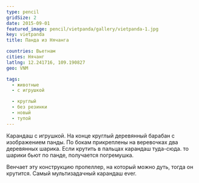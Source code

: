 ```yaml
---
type: pencil
gridSize: 2
date: 2015-09-01
featured_image: pencil/vietpanda/gallery/vietpanda-1.jpg
key: vietpanda
title: Панда из Нячанга

countries: Вьетнам
cities: Нячанг
latlng: 12.241716, 109.190827
geo: VNM

tags:
  - животные
  - с игрушкой

  - круглый
  - без резинки
  - новый
  - тупой
---
```


Карандаш с игрушкой. На конце круглый деревянный барабан с изображением панды. По бокам прикреплены на веревочках два деревянных шарика. Если крутить в пальцах карандаш туда-сюда. то шарики бьют по панде, получается погремушка.

Венчает эту конструкцию пропеллер, на который можно дуть, тогда он крутится. Самый мультизадачный карандаш ever.

